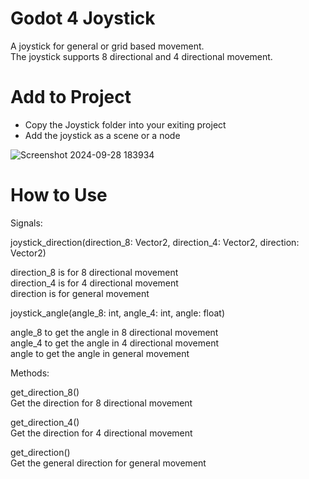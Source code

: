 # Godot 4 Joystick
 
A joystick for general or grid based movement.<br />
The joystick supports 8 directional and 4 directional movement.

# Add to Project

- Copy the Joystick folder into your exiting project
- Add the joystick as a scene or a node

![Screenshot 2024-09-28 183934](https://github.com/user-attachments/assets/620a13d5-a07b-4728-96f6-c6db2dc5b7de)

# How to Use

Signals:<br />

joystick_direction(direction_8: Vector2, direction_4: Vector2, direction: Vector2)<br />

direction_8 is for 8 directional movement<br />
direction_4 is for 4 directional movement<br />
direction is for general movement<br />

joystick_angle(angle_8: int, angle_4: int, angle: float)<br />

angle_8 to get the angle in 8 directional movement<br />
angle_4 to get the angle in 4 directional movement<br />
angle to get the angle in general movement<br />

Methods:<br />

get_direction_8()<br />
Get the direction for 8 directional movement<br />

get_direction_4()<br />
Get the direction for 4 directional movement<br />

get_direction()<br />
Get the general direction for general movement<br />

